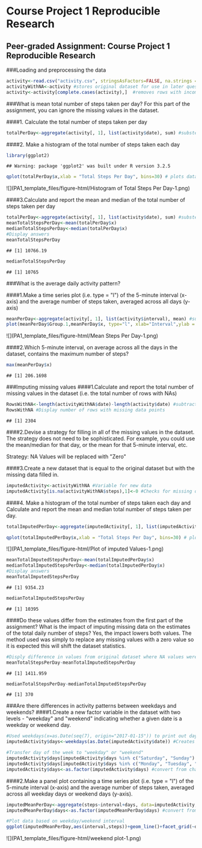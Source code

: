 # Course Project 1 Reproducible Research



## Peer-graded Assignment: Course Project 1 Reproducible Research

###Loading and preprocessing the data


```r
activity<-read.csv("activity.csv", stringsAsFactors=FALSE, na.strings = "NA") #Read in Dataset (Make sure to set working Directory)
activityWithNA<-activity #stores original dataset for use in later question
activity<-activity[complete.cases(activity),]  #removes rows with incomplete data 
```


###What is mean total number of steps taken per day? For this part of the assignment, you can ignore the missing values in the dataset.

####1. Calculate the total number of steps taken per day


```r
totalPerDay<-aggregate(activity[, 1], list(activity$date), sum) #substes data based on dates and sums data per day
```

####2. Make a histogram of the total number of steps taken each day


```r
library(ggplot2) 
```

```
## Warning: package 'ggplot2' was built under R version 3.2.5
```

```r
qplot(totalPerDay$x,xlab = "Total Steps Per Day", bins=30) # plots data
```

![](PA1_template_files/figure-html/Histogram of Total Steps Per Day-1.png)<!-- -->

####3.Calculate and report the mean and median of the total number of steps taken per day


```r
totalPerDay<-aggregate(activity[, 1], list(activity$date), sum) #substes data based on dates
meanTotalStepsPerDay<-mean(totalPerDay$x) 
medianTotalStepsPerDay<-median(totalPerDay$x) 
#Display answers
meanTotalStepsPerDay
```

```
## [1] 10766.19
```

```r
medianTotalStepsPerDay
```

```
## [1] 10765
```

###What is the average daily activity pattern?

####1.Make a time series plot (i.e. type = "l") of the 5-minute interval (x-axis) and the average number of steps taken, averaged across all days (y-axis)

```r
meanPerDay<-aggregate(activity[, 1], list(activity$interval), mean) #substes data based on Interval
plot(meanPerDay$Group.1,meanPerDay$x, type="l", xlab="Interval",ylab = "Mean Steps Per Day")
```

![](PA1_template_files/figure-html/Mean Steps Per Day-1.png)<!-- -->

####2.Which 5-minute interval, on average across all the days in the dataset, contains the maximum number of steps?

```r
max(meanPerDay$x)
```

```
## [1] 206.1698
```

###Imputing missing values
####1.Calculate and report the total number of missing values in the dataset (i.e. the total number of rows with NAs)

```r
RowsWithNA<-length(activityWithNA$date)-length(activity$date) #subtracts dataset where NA rows were removed from original dataset 
RowsWithNA #Display number of rows with missing data points
```

```
## [1] 2304
```

####2.Devise a strategy for filling in all of the missing values in the dataset. The strategy does not need to be sophisticated. For example, you could use the mean/median for that day, or the mean for that 5-minute interval, etc.

Strategy: NA Values will be replaced with "Zero"

####3.Create a new dataset that is equal to the original dataset but with the missing data filled in.

```r
imputedActivity<-activityWithNA #Variable for new data
imputedActivity[is.na(activityWithNA$steps),1]<-0 #Checks for missing data and assigns zero in the "Steps" Column
```

####4. Make a histogram of the total number of steps taken each day and Calculate and report the mean and median total number of steps taken per day. 


```r
totalImputedPerDay<-aggregate(imputedActivity[, 1], list(imputedActivity$date), sum) #substes data based on dates and sums data per day

qplot(totalImputedPerDay$x,xlab = "Total Steps Per Day", bins=30) # plots data
```

![](PA1_template_files/figure-html/Plot of imputed Values-1.png)<!-- -->

```r
meanTotalImputedStepsPerDay<-mean(totalImputedPerDay$x) 
medianTotalImputedStepsPerDay<-median(totalImputedPerDay$x) 
#Display answers
meanTotalImputedStepsPerDay
```

```
## [1] 9354.23
```

```r
medianTotalImputedStepsPerDay
```

```
## [1] 10395
```

####Do these values differ from the estimates from the first part of the assignment? What is the impact of imputing missing data on the estimates of the total daily number of steps?
Yes, the impact lowers both values. The method used was simply to replace any missing values with a zero value so it is expected this will shift the dataset statistics.


```r
#Disply difference in values from original dataset where NA values were ignored:
meanTotalStepsPerDay-meanTotalImputedStepsPerDay
```

```
## [1] 1411.959
```

```r
medianTotalStepsPerDay-medianTotalImputedStepsPerDay
```

```
## [1] 370
```

###Are there differences in activity patterns between weekdays and weekends?
####1.Create a new factor variable in the dataset with two levels - "weekday" and "weekend" indicating whether a given date is a weekday or weekend day.

```r
#Used weekdays(x=as.Date(seq(7), origin="2017-01-15")) to print out days of week
imputedActivity$days<-weekdays(as.Date(imputedActivity$date)) #Creates a new column and fills it with the day of the week based on the date

#Transfer day of the week to "weekday" or "weekend"
imputedActivity$days[imputedActivity$days %in% c("Saturday", "Sunday") ] <- "weekend" 
imputedActivity$days[imputedActivity$days %in% c("Monday", "Tuesday", "Wednesday", "Thursday", "Friday" ) ] <- "weekday"
imputedActivity$days<-as.factor(imputedActivity$days) #convert from char to factor
```
####2.Make a panel plot containing a time series plot (i.e. type = "l") of the 5-minute interval (x-axis) and the average number of steps taken, averaged across all weekday days or weekend days (y-axis).

```r
imputedMeanPerDay<-aggregate(steps~interval+days, data=imputedActivity, mean) #Finds mean and groups based on interval
imputedMeanPerDay$days<-as.factor(imputedMeanPerDay$days) #convert from char to factor

#Plot data based on weekday/weekend interval
ggplot(imputedMeanPerDay,aes(interval,steps))+geom_line()+facet_grid(~days)# weekdays(as.Date(imputedActivity$date))
```

![](PA1_template_files/figure-html/weekend plot-1.png)<!-- -->
